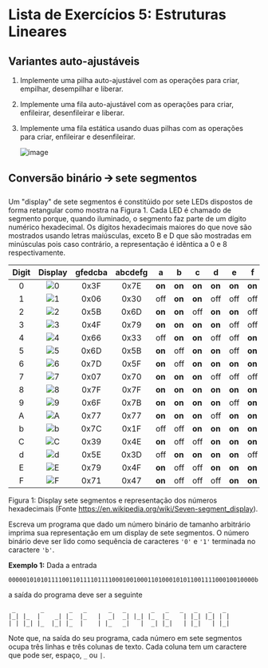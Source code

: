 # Lista de Exercícios 5: Estruturas Lineares

## Variantes auto-ajustáveis

1. Implemente uma pilha auto-ajustável com as operações para criar, empilhar,
desempilhar e liberar.
1. Implemente uma fila auto-ajustável com as operações para criar, enfileirar,
desenfileirar e liberar.
1. Implemente uma fila estática usando duas pilhas com as operações para
criar, enfileirar e desenfileirar.
   
   ![image](https://user-images.githubusercontent.com/14254807/37259884-20ab4286-256b-11e8-9c22-8b8e34625253.png)

## Conversão binário 🡪 sete segmentos

Um "display" de sete segmentos é constitúido por sete LEDs dispostos de forma 
retangular como mostra na Figura 1. Cada LED é chamado de segmento porque, quando 
iluminado, o segmento faz parte de um dígito numérico hexadecimal. Os dígitos 
hexadecimais maiores do que nove são mostrados usando letras maiúsculas,
exceto B e D que são mostradas em minúsculas pois caso contrário, a representação 
é idêntica a 0 e 8 respectivamente.

| Digit | Display   | gfedcba | abcdefg | a     | b     | c     | d     | e     | f     | g     |
| :---: | :-------: | :-----: | :-----: | ----- | ----- | ----- | ----- | ----- | ----- | ----- |
| 0     | ![0](https://upload.wikimedia.org/wikipedia/commons/thumb/4/49/7-segment_abcdef.svg/10px-7-segment_abcdef.svg.png)   | 0x3F    | 0x7E    | **on**  | **on**  | **on**  | **on**  | **on**  | **on**  | off |
| 1     | ![1](https://upload.wikimedia.org/wikipedia/commons/thumb/b/be/7-segment_bc.svg/10px-7-segment_bc.svg.png)           | 0x06    | 0x30    | off | **on**  | **on**  | off | off | off | off |
| 2     | ![2](https://upload.wikimedia.org/wikipedia/commons/thumb/f/f8/7-segment_abdeg.svg/10px-7-segment_abdeg.svg.png)     | 0x5B    | 0x6D    | **on**  | **on**  | off | **on**  | **on**  | off | **on**  |
| 3     | ![3](https://upload.wikimedia.org/wikipedia/commons/thumb/b/be/7-segment_abcdg.svg/10px-7-segment_abcdg.svg.png)     | 0x4F    | 0x79    | **on**  | **on**  | **on**  | **on**  | off | off | **on**  |
| 4     | ![4](https://upload.wikimedia.org/wikipedia/commons/thumb/b/b0/7-segment_bcfg.svg/10px-7-segment_bcfg.svg.png)       | 0x66    | 0x33    | off | **on**  | **on**  | off | off | **on**  | **on**  |
| 5     | ![5](https://upload.wikimedia.org/wikipedia/commons/thumb/9/9b/7-segment_acdfg.svg/10px-7-segment_acdfg.svg.png)     | 0x6D    | 0x5B    | **on**  | off | **on**  | **on**  | off | **on**  | **on**  |
| 6     | ![6](https://upload.wikimedia.org/wikipedia/commons/thumb/0/03/7-segment_acdefg.svg/10px-7-segment_acdefg.svg.png)   | 0x7D    | 0x5F    | **on**  | off | **on**  | **on**  | **on**  | **on**  | **on**  |
| 7     | ![7](https://upload.wikimedia.org/wikipedia/commons/thumb/6/62/7-segment_abc.svg/10px-7-segment_abc.svg.png)         | 0x07    | 0x70    | **on**  | **on**  | **on**  | off | off | off | off |
| 8     | ![8](https://upload.wikimedia.org/wikipedia/commons/thumb/a/ab/7-segment_abcdefg.svg/10px-7-segment_abcdefg.svg.png) | 0x7F    | 0x7F    | **on**  | **on**  | **on**  | **on**  | **on**  | **on**  | **on**  |
| 9     | ![9](https://upload.wikimedia.org/wikipedia/commons/thumb/7/7a/7-segment_abcdfg.svg/10px-7-segment_abcdfg.svg.png)   | 0x6F    | 0x7B    | **on**  | **on**  | **on**  | **on**  | off | **on**  | **on**  |
| A     | ![A](https://upload.wikimedia.org/wikipedia/commons/thumb/2/28/7-segment_abcefg.svg/10px-7-segment_abcefg.svg.png)   | 0x77    | 0x77    | **on**  | **on**  | **on**  | off | **on**  | **on**  | **on**  |
| b     | ![b](https://upload.wikimedia.org/wikipedia/commons/thumb/1/19/7-segment_cdefg.svg/10px-7-segment_cdefg.svg.png)     | 0x7C    | 0x1F    | off | off | **on**  | **on**  | **on**  | **on**  | **on**  |
| C     | ![C](https://upload.wikimedia.org/wikipedia/commons/thumb/2/2d/7-segment_adef.svg/10px-7-segment_adef.svg.png)       | 0x39    | 0x4E    | **on**  | off | off | **on**  | **on**  | **on**  | off |
| d     | ![d](https://upload.wikimedia.org/wikipedia/commons/thumb/3/33/7-segment_bcdeg.svg/10px-7-segment_bcdeg.svg.png)     | 0x5E    | 0x3D    | off | **on**  | **on**  | **on**  | **on**  | off | **on**  |
| E     | ![E](https://upload.wikimedia.org/wikipedia/commons/thumb/8/89/7-segment_adefg.svg/10px-7-segment_adefg.svg.png)     | 0x79    | 0x4F    | **on**  | off | off | **on**  | **on**  | **on**  | **on**  |
| F     | ![F](https://upload.wikimedia.org/wikipedia/commons/thumb/a/a6/7-segment_aefg.svg/10px-7-segment_aefg.svg.png)       | 0x71    | 0x47    | **on**  | off | off | off | **on**  | **on**  | **on**  |

Figura 1: Display sete segmentos e representação dos números hexadecimais (Fonte https://en.wikipedia.org/wiki/Seven-segment_display).

Escreva um programa que dado um número binário de tamanho arbitrário imprima
sua representação em um display de sete segmentos. O número binário deve
ser lido como sequência de caracteres `'0'` e `'1'` terminada no caractere
`'b'`.

**Exemplo 1:** Dada a entrada

    000001010101111001101111011110001001000110100010101100111100010010000b

a saída do programa deve ser a seguinte

     _       _       _   _      _   _       _   _   _   _   _   _
    |_| |_  |    _| |_  |_   |  _|  _| |_| |_  |_    | |_| |_| | |
    | | |_| |_  |_| |_  |    | |_   _|   |  _| |_|   | |_|   | |_|

Note que, na saída do seu programa, cada número em sete segmentos ocupa três linhas
e três colunas de texto. Cada coluna tem um caractere que pode ser, espaço, `_` ou 
`|`. 